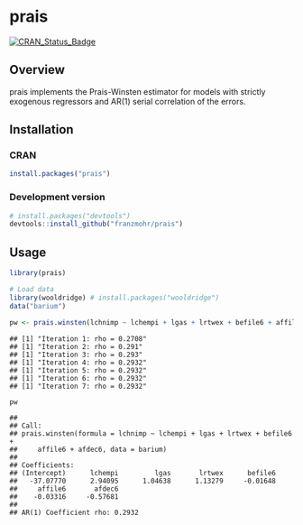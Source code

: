 
prais
=====

[![CRAN\_Status\_Badge](https://www.r-pkg.org/badges/version/prais)](https://cran.r-project.org/package=prais)

Overview
--------

prais implements the Prais-Winsten estimator for models with strictly exogenous regressors and AR(1) serial correlation of the errors.

Installation
------------

### CRAN

``` r
install.packages("prais")
```

### Development version

``` r
# install.packages("devtools")
devtools::install_github("franzmohr/prais")
```

Usage
-----

``` r
library(prais)

# Load data
library(wooldridge) # install.packages("wooldridge")
data("barium")

pw <- prais.winsten(lchnimp ~ lchempi + lgas + lrtwex + befile6 + affile6 + afdec6, data = barium)
```

    ## [1] "Iteration 1: rho = 0.2708"
    ## [1] "Iteration 2: rho = 0.291"
    ## [1] "Iteration 3: rho = 0.293"
    ## [1] "Iteration 4: rho = 0.2932"
    ## [1] "Iteration 5: rho = 0.2932"
    ## [1] "Iteration 6: rho = 0.2932"
    ## [1] "Iteration 7: rho = 0.2932"

``` r
pw
```

    ## 
    ## Call:
    ## prais.winsten(formula = lchnimp ~ lchempi + lgas + lrtwex + befile6 + 
    ##     affile6 + afdec6, data = barium)
    ## 
    ## Coefficients:
    ## (Intercept)      lchempi         lgas       lrtwex      befile6  
    ##   -37.07770      2.94095      1.04638      1.13279     -0.01648  
    ##     affile6       afdec6  
    ##    -0.03316     -0.57681  
    ## 
    ## AR(1) Coefficient rho: 0.2932

